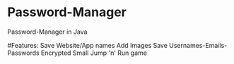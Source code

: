 # Password-Manager
Password-Manager in Java

#Features:
Save Website/App names
Add Images
Save Usernames-Emails-Passwords
Encrypted
Small Jump 'n' Run game

